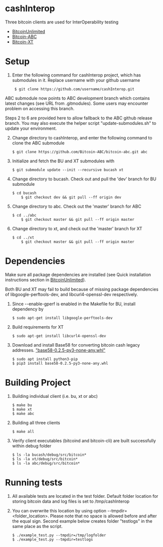 # cashInterop
Three bitcoin clients are used for InterOperability testing

* [BitcoinUnlimited](https://github.com/BitcoinUnlimited/BitcoinUnlimited)
* [Bitcoin-ABC](https://github.com/Bitcoin-ABC/bitcoin-abc)
* [Bitcoin-XT](https://github.com/bitcoinxt/bitcoinxt)


Setup
===========

1. Enter the following command for cashInterop project, which has submodules in it. Replace username with your github username

    ```
     $ git clone https://github.com/username/cashInterop.git
    ```

ABC submodule now points to ABC development branch which contains latest changes (see URL from .gitmodules). Some users may encounter problem on accessing this branch.

Steps 2 to 6 are provided here to allow fallback to the ABC github release branch. You may also execute the helper script "update-submodules.sh" to update your environment.

2. Change directory to cashInterop, and enter the following command to clone the ABC submodule

	```
	$ git clone https://github.com/Bitcoin-ABC/bitcoin-abc.git abc
	```

3. Initialize and fetch the BU and XT submodules with

	```
	$ git submodule update --init --recursive bucash xt
	```

4. Change directory to bucash. Check out and pull the 'dev' branch for BU submodule

	```
	$ cd bucash
        $ git checkout dev && git pull --ff origin dev
	```

5. Change directory to abc. Check out the 'master' branch for ABC

	```
	$ cd ../abc
        $ git checkout master && git pull --ff origin master
	```

6. Change directory to xt, and check out the 'master' branch for XT

	```
	$ cd ../xt
        $ git checkout master && git pull --ff origin master
	```

Dependencies
=====================
Make sure all package dependencies are installed (see Quick installation instructions section in [BitcoinUnlimited](https://github.com/BitcoinUnlimited/BitcoinUnlimited)). 

Both BU and XT may fail to build because of missing package dependencies of libgoogle-perftools-dev, and libcurl4-openssl-dev respectively. 

1. Since --enable-gperf is enabled in the Makefile for BU, install dependency by

	```
	$ sudo apt-get install libgoogle-perftools-dev
	```

2. Build requirements for XT

	```
	$ sudo apt-get install libcurl4-openssl-dev
	```
3. Download and install Base58 for converting bitcoin cash legacy addresses. ["base58-0.2.5-py3-none-any.whl"](https://pypi.python.org/pypi/base58)

	```
	$ sudo apt install python3-pip
	$ pip3 install base58-0.2.5-py3-none-any.whl
	```
Building Project
=====================
1. Building individual client (i.e. bu, xt or abc) 

	```
	$ make bu 
	$ make xt 
	$ make abc
	```

2. Building all three clients 

	```
	$ make all
	```

3. Verify client executables (bitcoind and bitcoin-cli) are built successfully within debug folder

	```
	$ ls -la bucash/debug/src/bitcoin* 
	$ ls -la xt/debug/src/bitcoin* 
	$ ls -la abc/debug/src/bitcoin* 
	```

Running tests
=================
1. All available tests are located in the test folder. 
Default folder location for storing bitcoin data and log files is set to /tmp/cashInterop

2. You can overwrite this location by using option --tmpdir=<folder_location>. Please note that no
space is allowed before and after the equal sign. 
Second example below creates folder "testlogs" in the same place as the script.

	```
	$ ./example_test.py --tmpdir=/tmp/logfolder
	$ ./example_test.py --tmpdir=testlogs
	```
